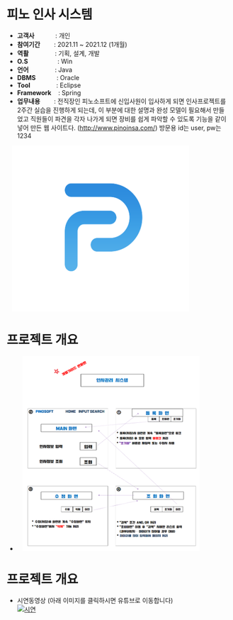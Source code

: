 # 피노 인사 시스템

- <b>고객사</b></span>&nbsp;&nbsp;&nbsp;&nbsp;&nbsp;&nbsp;&nbsp;&nbsp;&nbsp;&nbsp;&nbsp;&nbsp;: 개인
- <b>참여기간</b>&nbsp;&nbsp;&nbsp;&nbsp;&nbsp;&nbsp;&nbsp;&nbsp;: 2021.11 ~ 2021.12 (1개월)
- <b>역활</b>&nbsp;&nbsp;&nbsp;&nbsp;&nbsp;&nbsp;&nbsp;&nbsp;&nbsp;&nbsp;&nbsp;&nbsp;&nbsp;&nbsp;&nbsp;: 기획, 설계, 개발
- <b>O.S</b>&nbsp;&nbsp;&nbsp;&nbsp;&nbsp;&nbsp;&nbsp;&nbsp;&nbsp;&nbsp;&nbsp;&nbsp;&nbsp;&nbsp;&nbsp;&nbsp; : Win
- <b>언어</b>&nbsp;&nbsp;&nbsp;&nbsp;&nbsp;&nbsp;&nbsp;&nbsp;&nbsp;&nbsp;&nbsp;&nbsp;&nbsp;&nbsp; : Java
- <b>DBMS</b>&nbsp;&nbsp;&nbsp;&nbsp;&nbsp;&nbsp;&nbsp;&nbsp;&nbsp;&nbsp;&nbsp;&nbsp;: Oracle
- <b>Tool</b>&nbsp;&nbsp;&nbsp;&nbsp;&nbsp;&nbsp;&nbsp;&nbsp;&nbsp;&nbsp;&nbsp;&nbsp;&nbsp;&nbsp;&nbsp;: Eclipse
- <b>Framework</b>&nbsp;&nbsp;&nbsp;&nbsp;: Spring
- <b>업무내용</b>&nbsp;&nbsp;&nbsp;&nbsp;&nbsp;&nbsp;&nbsp;&nbsp;: 전직장인 피노소프트에 신입사원이 입사하게 되면 인사프로젝트를 2주간 실습을 진행하게 되는데, 이 부분에 대한 설명과 완성 모델이 필요해서 만들었고 직원들이 파견을 각자 나가게 되면 장비를 쉽게 파악할 수 있도록 기능을 같이 넣어 만든 웹 사이트다. (http://www.pinoinsa.com/) 방문용 id는 user, pw는 1234

&nbsp;&nbsp;&nbsp;<img src="projects/pino.png" width="400">
# 프로젝트 개요
- &nbsp;&nbsp;&nbsp;<img src="projects/p1.png" width="400">

# 프로젝트 개요
- 시연동영상 (아래 이미지를 클릭하시면 유튜브로 이동합니다) </br>
[![시연](https://jin-youtube.s3.ap-northeast-2.amazonaws.com/imgs/buggame.png)](https://www.youtube.com/watch?v=uVEzDbSvVJA)
